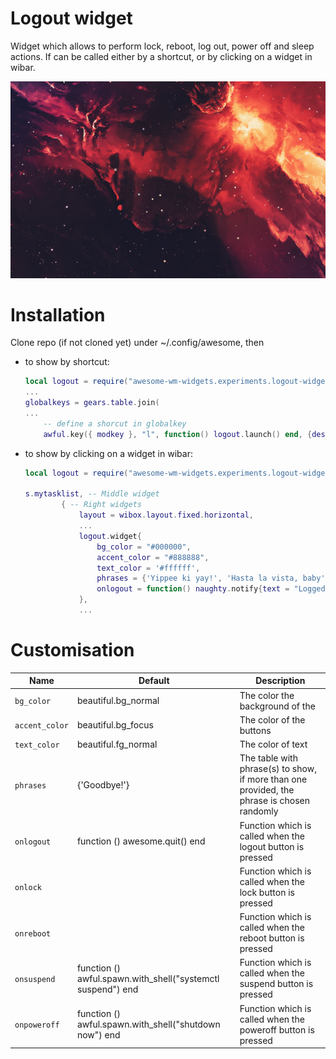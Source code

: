 # Logout widget

Widget which allows to perform lock, reboot, log out, power off and sleep actions. If can be called either by a shortcut, or by clicking on a widget in wibar.

![screenshot](./screenshot.gif)

# Installation

Clone repo (if not cloned yet) under ~/.config/awesome, then

- to show by shortcut:

    ```lua
    local logout = require("awesome-wm-widgets.experiments.logout-widget.logout")
    ...
    globalkeys = gears.table.join(
    ...
        -- define a shorcut in globalkey
        awful.key({ modkey }, "l", function() logout.launch() end, {description = "Show logout screen", group = "custom"}),
    ```

- to show by clicking on a widget in wibar:

    ```lua
    local logout = require("awesome-wm-widgets.experiments.logout-widget.logout")
    
    s.mytasklist, -- Middle widget
            { -- Right widgets
                layout = wibox.layout.fixed.horizontal,
                ...
                logout.widget{
                    bg_color = "#000000",
                    accent_color = "#888888",
                    text_color = '#ffffff',
                    phrases = {'Yippee ki yay!', 'Hasta la vista, baby', 'See you later, alligator!', 'After a while, crocodile.'},
                    onlogout = function() naughty.notify{text = "Logged out!"} end
                },
                ...
    ```

# Customisation


| Name | Default | Description |
|---|---|---|
| `bg_color` |  beautiful.bg_normal | The color the background of the |
| `accent_color` |  beautiful.bg_focus | The color of the buttons |
| `text_color` |  beautiful.fg_normal | The color of text |
| `phrases` |  {'Goodbye!'} | The table with phrase(s) to show, if more than one provided, the phrase is chosen randomly |
| `onlogout` |  function () awesome.quit() end | Function which is called when the logout button is pressed |
| `onlock` |  | Function which is called when the lock button is pressed |
| `onreboot` |  | Function which is called when the reboot button is pressed |
| `onsuspend` |  function () awful.spawn.with_shell("systemctl suspend") end | Function which is called when the suspend button is pressed |
| `onpoweroff` |  function () awful.spawn.with_shell("shutdown now") end | Function which is called when the poweroff button is pressed |


